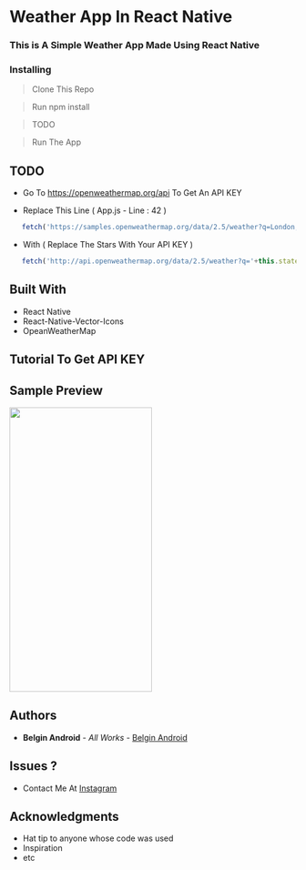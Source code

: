 # Weather App In React Native

### This is A Simple Weather App Made Using React Native

### Installing

> Clone This Repo

> Run npm install

> TODO

> Run The App

## TODO 

* Go To https://openweathermap.org/api To Get An API KEY

* Replace This Line ( App.js - Line : 42 )

```javascript
   fetch('https://samples.openweathermap.org/data/2.5/weather?q=London,uk&appid=***********************')  
```

* With ( Replace The Stars With Your API KEY )

```javascript
   fetch('http://api.openweathermap.org/data/2.5/weather?q='+this.state.city+'&appid=***')  
```

## Built With

* React Native
* React-Native-Vector-Icons
* OpeanWeatherMap

## Tutorial To Get API KEY


## Sample Preview

<img src="" width="250" height="500">


## Authors

* **Belgin Android** - *All Works* - [Belgin Android]()

## Issues ?

* Contact Me At [Instagram]()

## Acknowledgments

* Hat tip to anyone whose code was used
* Inspiration
* etc
